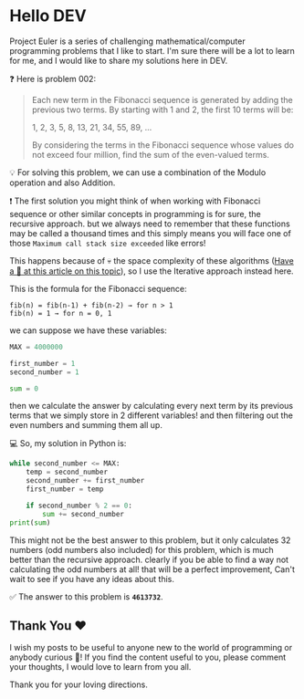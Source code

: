 # Hello DEV

Project Euler is a series of challenging mathematical/computer programming problems that I like to start. I'm sure there will be a lot to learn for me, and I would like to share my solutions here in DEV.

❓ Here is problem 002:

> Each new term in the Fibonacci sequence is generated by adding the previous two terms. By starting with 1 and 2, the first 10 terms will be:
>
> 1, 2, 3, 5, 8, 13, 21, 34, 55, 89, ...
>
> By considering the terms in the Fibonacci sequence whose values do not exceed four million, find the sum of the even-valued terms.

💡 For solving this problem, we can use a combination of the Modulo operation and also Addition.

❗ The first solution you might think of when working with Fibonacci sequence or other similar concepts in programming is for sure,
the recursive approach. but we always need to remember that these functions may be called a thousand times and this simply means
you will face one of those `Maximum call stack size exceeded` like errors!

This happens because of 💀 the space complexity of these algorithms ([Have a 👀 at this article on this topic](https://syedtousifahmed.medium.com/fibonacci-iterative-vs-recursive)), so I use the Iterative approach instead here.

This is the formula for the Fibonacci sequence:

```
fib(n) = fib(n-1) + fib(n-2) → for n > 1
fib(n) = 1 → for n = 0, 1
```

we can suppose we have these variables:

```python
MAX = 4000000

first_number = 1
second_number = 1

sum = 0
```

then we calculate the answer by calculating every next term by its previous terms that we simply store in 2 different variables!
and then filtering out the even numbers and summing them all up.

💻 So, my solution in Python is:

```python
while second_number <= MAX:
    temp = second_number
    second_number += first_number
    first_number = temp

    if second_number % 2 == 0:
        sum += second_number
print(sum)
```

This might not be the best answer to this problem, but it only calculates 32 numbers (odd numbers also included) for this problem,
which is much better than the recursive approach. clearly if you be able to find a way not calculating the odd numbers at all! that
will be a perfect improvement, Can't wait to see if you have any ideas about this.

✅ The answer to this problem is **`4613732`**.

## **Thank You** ❤️

I wish my posts to be useful to anyone new to the world of programming or anybody curious 🧐!
If you find the content useful to you, please comment your thoughts, I would love to learn from you all.

Thank you for your loving directions.
